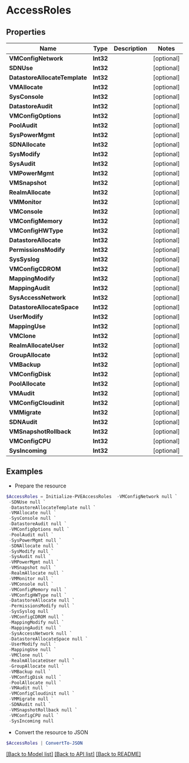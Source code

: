 # AccessRoles
## Properties

Name | Type | Description | Notes
------------ | ------------- | ------------- | -------------
**VMConfigNetwork** | **Int32** |  | [optional] 
**SDNUse** | **Int32** |  | [optional] 
**DatastoreAllocateTemplate** | **Int32** |  | [optional] 
**VMAllocate** | **Int32** |  | [optional] 
**SysConsole** | **Int32** |  | [optional] 
**DatastoreAudit** | **Int32** |  | [optional] 
**VMConfigOptions** | **Int32** |  | [optional] 
**PoolAudit** | **Int32** |  | [optional] 
**SysPowerMgmt** | **Int32** |  | [optional] 
**SDNAllocate** | **Int32** |  | [optional] 
**SysModify** | **Int32** |  | [optional] 
**SysAudit** | **Int32** |  | [optional] 
**VMPowerMgmt** | **Int32** |  | [optional] 
**VMSnapshot** | **Int32** |  | [optional] 
**RealmAllocate** | **Int32** |  | [optional] 
**VMMonitor** | **Int32** |  | [optional] 
**VMConsole** | **Int32** |  | [optional] 
**VMConfigMemory** | **Int32** |  | [optional] 
**VMConfigHWType** | **Int32** |  | [optional] 
**DatastoreAllocate** | **Int32** |  | [optional] 
**PermissionsModify** | **Int32** |  | [optional] 
**SysSyslog** | **Int32** |  | [optional] 
**VMConfigCDROM** | **Int32** |  | [optional] 
**MappingModify** | **Int32** |  | [optional] 
**MappingAudit** | **Int32** |  | [optional] 
**SysAccessNetwork** | **Int32** |  | [optional] 
**DatastoreAllocateSpace** | **Int32** |  | [optional] 
**UserModify** | **Int32** |  | [optional] 
**MappingUse** | **Int32** |  | [optional] 
**VMClone** | **Int32** |  | [optional] 
**RealmAllocateUser** | **Int32** |  | [optional] 
**GroupAllocate** | **Int32** |  | [optional] 
**VMBackup** | **Int32** |  | [optional] 
**VMConfigDisk** | **Int32** |  | [optional] 
**PoolAllocate** | **Int32** |  | [optional] 
**VMAudit** | **Int32** |  | [optional] 
**VMConfigCloudinit** | **Int32** |  | [optional] 
**VMMigrate** | **Int32** |  | [optional] 
**SDNAudit** | **Int32** |  | [optional] 
**VMSnapshotRollback** | **Int32** |  | [optional] 
**VMConfigCPU** | **Int32** |  | [optional] 
**SysIncoming** | **Int32** |  | [optional] 

## Examples

- Prepare the resource
```powershell
$AccessRoles = Initialize-PVEAccessRoles  -VMConfigNetwork null `
 -SDNUse null `
 -DatastoreAllocateTemplate null `
 -VMAllocate null `
 -SysConsole null `
 -DatastoreAudit null `
 -VMConfigOptions null `
 -PoolAudit null `
 -SysPowerMgmt null `
 -SDNAllocate null `
 -SysModify null `
 -SysAudit null `
 -VMPowerMgmt null `
 -VMSnapshot null `
 -RealmAllocate null `
 -VMMonitor null `
 -VMConsole null `
 -VMConfigMemory null `
 -VMConfigHWType null `
 -DatastoreAllocate null `
 -PermissionsModify null `
 -SysSyslog null `
 -VMConfigCDROM null `
 -MappingModify null `
 -MappingAudit null `
 -SysAccessNetwork null `
 -DatastoreAllocateSpace null `
 -UserModify null `
 -MappingUse null `
 -VMClone null `
 -RealmAllocateUser null `
 -GroupAllocate null `
 -VMBackup null `
 -VMConfigDisk null `
 -PoolAllocate null `
 -VMAudit null `
 -VMConfigCloudinit null `
 -VMMigrate null `
 -SDNAudit null `
 -VMSnapshotRollback null `
 -VMConfigCPU null `
 -SysIncoming null
```

- Convert the resource to JSON
```powershell
$AccessRoles | ConvertTo-JSON
```

[[Back to Model list]](../README.md#documentation-for-models) [[Back to API list]](../README.md#documentation-for-api-endpoints) [[Back to README]](../README.md)

